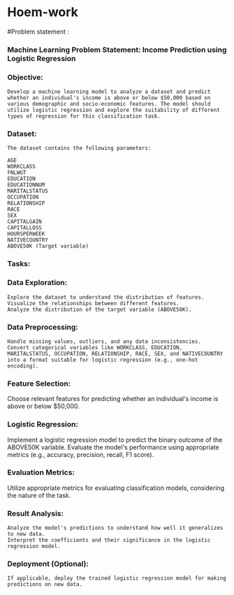 # Hoem-work

#Problem statement :
### Machine Learning Problem Statement: Income Prediction using Logistic Regression

### Objective:
    Develop a machine learning model to analyze a dataset and predict whether an individual's income is above or below $50,000 based on various demographic and socio-economic features. The model should utilize logistic regression and explore the suitability of different types of regression for this classification task.

### Dataset:
    The dataset contains the following parameters:

    AGE
    WORKCLASS
    FNLWGT
    EDUCATION
    EDUCATIONNUM
    MARITALSTATUS
    OCCUPATION
    RELATIONSHIP
    RACE
    SEX
    CAPITALGAIN
    CAPITALLOSS
    HOURSPERWEEK
    NATIVECOUNTRY
    ABOVE50K (Target variable)

### Tasks:

### Data Exploration:

    Explore the dataset to understand the distribution of features.
    Visualize the relationships between different features.
    Analyze the distribution of the target variable (ABOVE50K).
### Data Preprocessing:

    Handle missing values, outliers, and any data inconsistencies.
    Convert categorical variables like WORKCLASS, EDUCATION, MARITALSTATUS, OCCUPATION, RELATIONSHIP, RACE, SEX, and NATIVECOUNTRY into a format suitable for logistic regression (e.g., one-hot encoding).
### Feature Selection:

  Choose relevant features for predicting whether an individual's income is above or below $50,000.
### Logistic Regression:

  Implement a logistic regression model to predict the binary outcome of the ABOVE50K variable.
  Evaluate the model's performance using appropriate metrics (e.g., accuracy, precision, recall, F1 score).

### Evaluation Metrics:

  Utilize appropriate metrics for evaluating classification models, considering the nature of the task.
### Result Analysis:

    Analyze the model's predictions to understand how well it generalizes to new data.
    Interpret the coefficients and their significance in the logistic regression model.
### Deployment (Optional):

    If applicable, deploy the trained logistic regression model for making predictions on new data.

